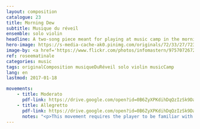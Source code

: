 ```yaml
---
layout: composition
catalogue: 23
title: Morning Dew
subtitle: Musique du réveil
ensemble: solo violin
headline: A two-song piece meant for playing at music camp in the morning as a wakeup call.
hero-image: https://s-media-cache-ak0.pinimg.com/originals/72/33/27/723327f8ea4408e9594281761ca35d2d.jpg
image-by: <a href='https://www.flickr.com/photos/infomastern/9757072672/in/photolist-fScxLU-9btWeY-66SWb4-4J6Kha-LMxKJ-fMH7TK-pJj4ZA-oEjH7k-rAZEx-7B6CqK-pJ9QjW-fxvFPo-apWxYu-S3r7c-XPepc-8tSTfs-S3r7F-nExSSL-8zpdkC-ggyCHG-34zMGG-4ykfj-ggz7QU-4DMZmk-nM1K5v-5z7fms-fMH82k-dvtbQt-cd6Y35-qGqK6r-amnySs-cd6XV3-3KGMSW-oUoRs-nCLZyG-qxNeb4-nmREnc-nhczXT-bVku4d-6FDhdk-cak6Df-pSj7Y8-3nRiHs-pcpmbb-93f9Jb-3nLK6M-rxhzHi-7B6CRi-qvqSRJ-6wbYg' target='_new'>Dew</a> by Susanne Nilsson
ref: roseematinale
categories: music
tags: originalComposition musiqueDuRéveil solo violin musicCamp
lang: en
lastmod: 2017-01-18

movements:
    - title: Moderato
      pdf-link: https://drive.google.com/open?id=0B6ZyXPKdihDqQzIzSk9DaktQOVE&authuser=0
    - title: Allegretto
      pdf-link: https://drive.google.com/open?id=0B6ZyXPKdihDqQzIzSk9DaktQOVE&authuser=0
      notes: "<p>This movement requires the player to be familiar with the left-hand pizzacato technique.</p>"
---
```

